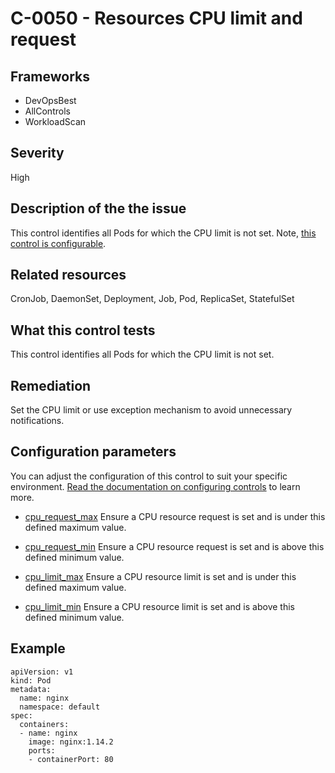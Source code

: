 # C-0050 - Resources CPU limit and request

## Frameworks
* DevOpsBest
* AllControls
* WorkloadScan
 
## Severity
High

## Description of the the issue
This control identifies all Pods for which the CPU limit is not set. Note, [this control is configurable](#configuration-parameters).
 
## Related resources
CronJob, DaemonSet, Deployment, Job, Pod, ReplicaSet, StatefulSet
 
## What this control tests 
This control identifies all Pods for which the CPU limit is not set.
 
## Remediation
Set the CPU limit or use exception mechanism to avoid unnecessary notifications.
 
## Configuration parameters 
 You can adjust the configuration of this control to suit your specific environment. [Read the documentation on configuring controls](../frameworks-and-controls/configuring-controls.md) to learn more.
 
* [cpu_request_max](../frameworks-and-controls/configuring-controls.md#cpu_request_max)
Ensure a CPU resource request is set and is under this defined maximum value.
 
* [cpu_request_min](../frameworks-and-controls/configuring-controls.md#cpu_request_min)
Ensure a CPU resource request is set and is above this defined minimum value.
 
* [cpu_limit_max](../frameworks-and-controls/configuring-controls.md#cpu_limit_max)
Ensure a CPU resource limit is set and is under this defined maximum value.
 
* [cpu_limit_min](../frameworks-and-controls/configuring-controls.md#cpu_limit_min)
Ensure a CPU resource limit is set and is above this defined minimum value.
 
## Example
```
apiVersion: v1
kind: Pod
metadata:
  name: nginx
  namespace: default
spec:
  containers:
  - name: nginx
    image: nginx:1.14.2
    ports:
    - containerPort: 80
```
